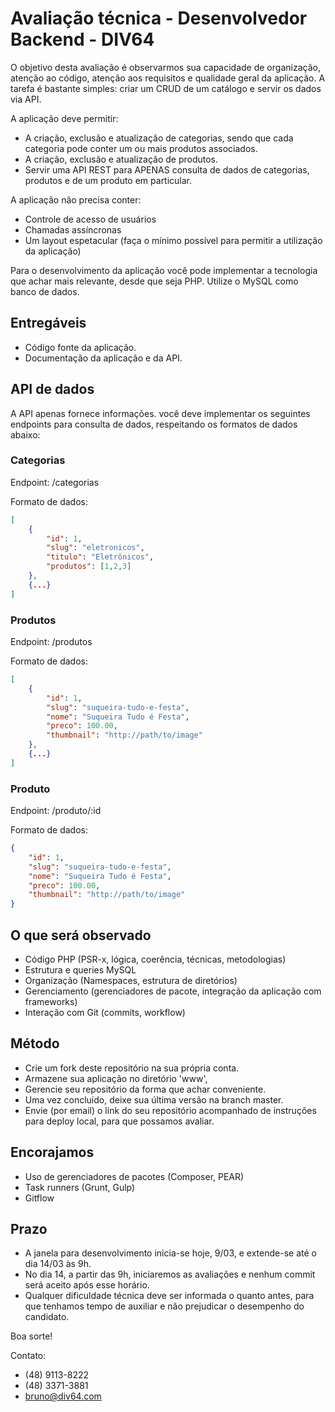 # Avaliação técnica - Desenvolvedor Backend - DIV64

O objetivo desta avaliação é observarmos sua capacidade de organização, atenção ao código, atenção aos requisitos e qualidade geral da aplicação. A tarefa é bastante simples: criar um CRUD de um catálogo e servir os dados via API.

A aplicação deve permitir:
- A criação, exclusão e atualização de categorias, sendo que cada categoria pode conter um ou mais produtos associados.
- A criação, exclusão e atualização de produtos.
- Servir uma API REST para APENAS consulta de dados de categorias, produtos e de um produto em particular.

A aplicação não precisa conter:
- Controle de acesso de usuários
- Chamadas assíncronas
- Um layout espetacular (faça o mínimo possível para permitir a utilização da aplicação)

Para o desenvolvimento da aplicação você pode implementar a tecnologia que achar mais relevante, desde que seja PHP. Utilize o MySQL como banco de dados.

## Entregáveis
- Código fonte da aplicação.
- Documentação da aplicação e da API.

## API de dados
A API apenas fornece informações. você deve implementar os seguintes endpoints para consulta de dados, respeitando os formatos de dados abaixo:

### Categorias
Endpoint: /categorias

Formato de dados:
```json
[
	{
		"id": 1,
		"slug": "eletronicos",
		"titulo": "Eletrônicos",
		"produtos": [1,2,3]
	},
	{...}
]
```
### Produtos
Endpoint: /produtos

Formato de dados:
```json
[
	{
		"id": 1,
		"slug": "suqueira-tudo-e-festa",
		"nome": "Suqueira Tudo é Festa",
		"preco": 100.00,
		"thumbnail": "http://path/to/image"
	},
	{...}
]
```
### Produto
Endpoint: /produto/:id

Formato de dados:
```json
{
	"id": 1,
	"slug": "suqueira-tudo-e-festa",
	"nome": "Suqueira Tudo é Festa",
	"preco": 100.00,
	"thumbnail": "http://path/to/image"
}
```

## O que será observado
- Código PHP (PSR-x, lógica, coerência, técnicas, metodologias)
- Estrutura e queries MySQL
- Organização (Namespaces, estrutura de diretórios)
- Gerenciamento (gerenciadores de pacote, integração da aplicação com frameworks)
- Interação com Git (commits, workflow)

## Método
- Crie um fork deste repositório na sua própria conta.
- Armazene sua aplicação no diretório 'www',
- Gerencie seu repositório da forma que achar conveniente.
- Uma vez concluído, deixe sua última versão na branch master.
- Envie (por email) o link do seu repositório acompanhado de instruções para deploy local, para que possamos avaliar.

## Encorajamos
- Uso de gerenciadores de pacotes (Composer, PEAR)
- Task runners (Grunt, Gulp)
- Gitflow

## Prazo
- A janela para desenvolvimento inicia-se hoje, 9/03, e extende-se até o dia 14/03 às 9h.
- No dia 14, a partir das 9h, iniciaremos as avaliações e nenhum commit será aceito após esse horário.
- Qualquer dificuldade técnica deve ser informada o quanto antes, para que tenhamos tempo de auxiliar e não prejudicar o desempenho do candidato.

Boa sorte!

Contato:
- (48) 9113-8222
- (48) 3371-3881
- bruno@div64.com
